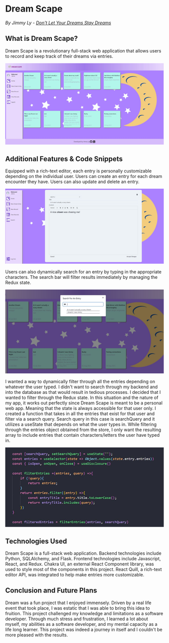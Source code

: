 # Dream Scape

<em>By Jimmy Ly - [Don't Let Your Dreams Stay Dreams](https://dream-scape.herokuapp.com/)</em>

## What is Dream Scape?

Dream Scape is a revolutionary full-stack web application that allows users to record and keep track of their dreams via entries. 

![](https://github.com/lyjimmy1/Dream_Scape/blob/main/assets/dreamscapeHome.JPG)


## Additional Features & Code Snippets 

Equipped with a rich-text editor, each entry is personally customizable depending on the individual user. Users can create an entry for each dream encounter they have. Users can also update and delete an entry. 

![](https://github.com/lyjimmy1/Dream_Scape/blob/main/assets/dreamscapeUpdate.JPG)

Users can also dynamically search for an entry by typing in the appropriate characters. The search bar will filter results immediately by managing the Redux state.

![](https://github.com/lyjimmy1/Dream_Scape/blob/main/assets/dreamscapesearch.JPG)

I wanted a way to dynamically filter through all the entries depending on whatever the user typed. I didn't want to search through my backend and into the database as that would result in tedious processes. I decided that I wanted to filter through the Redux state. In this situation and the nature of my app, it works out perfectly since Dream Scape is meant to be a personal web app. Meaning that the state is always accessible for that user only. I created a function that takes in all the entries that exist for that user and filter via a search query. Search query in this case is searchQuery and it utilizes a useState that depends on what the user types in. While filtering through the entries object obtained from the store, I only want the resulting array to include entries that contain characters/letters the user have typed in. 

![](https://github.com/lyjimmy1/Dream_Scape/blob/main/assets/searchFunctionDreamScape.JPG)



## Technologies Used

Dream Scape is a full-stack web application. Backend technologies include Python, SQLAlchemy, and Flask. Frontend technologies include Javascript, React, and Redux. Chakra UI, an external React Component library, was used to style most of the components in this project. React Quill, a rich-text editor API, was integrated to help make entries more customizable.

## Conclusion and Future Plans

Dream was a fun project that I enjoyed immensely. Driven by a real life event that took place, I was estatic that I was able to bring this idea to fruition. This project challenged my knowledge and limitations as a software developer. Through much stress and frustration, I learned a lot about myself, my abilities as a software developer, and my mental capacity as a life long learner. This project was indeed a journey in itself and I couldn't be more pleased with the results. 



